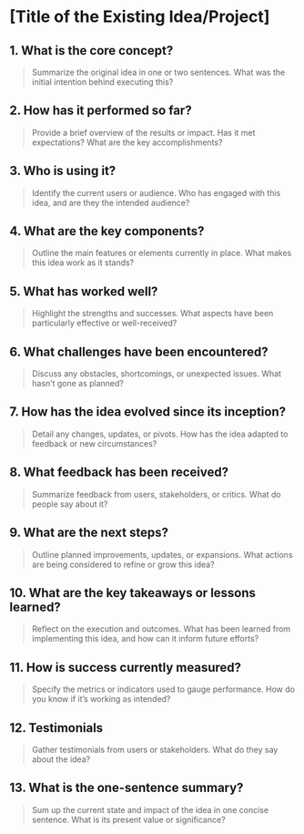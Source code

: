 # [Title of the Existing Idea/Project]

## 1. What is the core concept?
> Summarize the original idea in one or two sentences. What was the initial intention behind executing this?

## 2. How has it performed so far?
> Provide a brief overview of the results or impact. Has it met expectations? What are the key accomplishments?

## 3. Who is using it?
> Identify the current users or audience. Who has engaged with this idea, and are they the intended audience?

## 4. What are the key components?
> Outline the main features or elements currently in place. What makes this idea work as it stands?

## 5. What has worked well?
> Highlight the strengths and successes. What aspects have been particularly effective or well-received?

## 6. What challenges have been encountered?
> Discuss any obstacles, shortcomings, or unexpected issues. What hasn’t gone as planned?

## 7. How has the idea evolved since its inception?
> Detail any changes, updates, or pivots. How has the idea adapted to feedback or new circumstances?

## 8. What feedback has been received?
> Summarize feedback from users, stakeholders, or critics. What do people say about it?

## 9. What are the next steps?
> Outline planned improvements, updates, or expansions. What actions are being considered to refine or grow this idea?

## 10. What are the key takeaways or lessons learned?
> Reflect on the execution and outcomes. What has been learned from implementing this idea, and how can it inform future efforts?

## 11. How is success currently measured?
> Specify the metrics or indicators used to gauge performance. How do you know if it’s working as intended?

## 12. Testimonials
> Gather testimonials from users or stakeholders. What do they say about the idea?

## 13. What is the one-sentence summary?
> Sum up the current state and impact of the idea in one concise sentence. What is its present value or significance?
